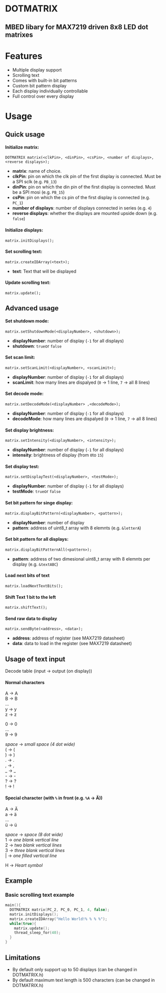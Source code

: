 # DOTMATRIX
## MBED libary for MAX7219 driven 8x8 LED dot matrixes

# Features
- Multiple display support
- Scrolling text
- Comes with built-in bit patterns
- Custom bit pattern display
- Each display individually controllable
- Full control over every display

# Usage
## Quick usage
#### Initialize matrix:

`DOTMATRIX matrix(<clkPin>, <dinPin>, <csPin>, <number of displays>, <reverse displays>);`
- **matrix**: name of choice.
- **clkPin**: pin on which the clk pin of the first display is connected. Must be a SPI sclk (e.g. `PB_13`)
- **dinPin**: pin on which the din pin of the first display is connected. Must be a SPI mosi (e.g. `PB_15`)
- **csPin**: pin on which the cs pin of the first display is connected (e.g. `PC_1`)
- **number of displays**: number of displays connected in series (e.g. `4`)
- **reverse displays**: whether the displays are mounted upside down (e.g. `false`)


#### Initialize displays:

`matrix.initDisplays();`


#### Set scrolling text:

`matrix.createIDArray(<text>);`
-	**text**: Text that will be displayed 


#### Update scrolling text:

`matrix.update();`


## Advanced usage
#### Set shutdown mode:
`matrix.setShutdownMode(<displayNumber>, <shutdown>);`

- **displayNumber**: number of display (`-1` for all displays)
- **shutdown**: `true`or `false`


#### Set scan limit:
`matrix.setScanLimit(<displayNumber>, <scanLimit>);`

- **displayNumber**: number of display (`-1` for all displays)
- **scanLimit**: how many lines are dispalyed (`0` -> 1 line, `7` -> all 8 lines)


#### Set decode mode:
`matrix.setDecodeMode(<displayNumber> ,<decodeMode>);`

- **displayNumber**: number of display (`-1` for all displays)
- **decodeMode**: how many lines are dispalyed (`0` -> 1 line, `7` -> all 8 lines)

#### Set display brightness:
`matrix.setIntensity(<displayNumber>, <intensity>);`

- **displayNumber**: number of display (`-1` for all displays)
- **intensity**: brightness of display (from `0`to `15`)

#### Set display test:
`matrix.setDisplayTest(<displayNumber>, <testMode>);`

- **displayNumber**: number of display (`-1` for all displays)
- **testMode**: `true`or `false`

#### Set bit pattern for singe display:
`matrix.displayBitPattern(<displayNumber>, <pattern>);`

- **displayNumber**: number of display
- **pattern**: address of uint8_t array with 8 elemnts (e.g. `&letterA`)

#### Set bit pattern for all displays:
`matrix.displayBitPatternAll(<pattern>);`

- **pattern**: address of two dimesional uint8_t array with 8 elemnts per display (e.g. `&textABC`)

#### Load next bits of text
`matrix.loadNextTextBits();`

#### Shift Text 1 bit to the left
`matrix.shiftText();`

#### Send raw data to display
`matrix.sendByte(<address>, <data>);`

- **address**: address of register (see MAX7219 datasheet)
- **data**: data to load in the register (see MAX7219 datasheet)


## Usage of text input
Decode table (input -> output (on display))

#### Normal characters
A -> A  
B -> B  
...  
y -> y  
z -> z  

0 -> 0  
...  
9 -> 9  

*space* -> *small space (4 dot wide)*  
( -> (  
) -> )  
. -> .  
, -> ,  
_ -> _  
\- -> -  
? -> ?  
! -> !  

#### Special character (with `%` in front (e.g. `%A` -> Ä))
A -> Ä  
a -> ä  
...  
ü -> ü  

*space* -> *space (8 dot wide)*  
1 -> *one blank vertical line*  
2 -> *two blank vertical lines*  
3 -> *three blank vertical lines*  
| -> *one filled vertical line*  

H -> *Heart symbol*  



## Example
### Basic scrolling text example
```c++
main(){
  DOTMATRIX matrix(PC_2, PC_0, PC_1, 4, false);
  matrix.initDisplays();
  matrix.createIDArray("Hello World!% % % %");
  while(true){
    matrix.update();
    thread_sleep_for(40);
  }
}
```

## Limitations
* By default only support up to 50 displays (can be changed in DOTMATRIX.h)
* By default maximum text length is 500 characters (can be changed in DOTMATRIX.h)